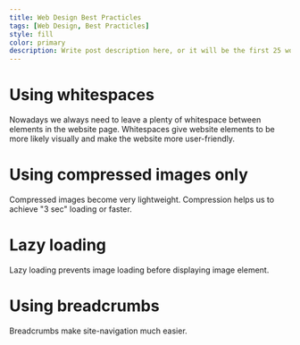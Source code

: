 ```yaml
---
title: Web Design Best Practicles
tags: [Web Design, Best Practicles]
style: fill
color: primary
description: Write post description here, or it will be the first 25 words of the post's body.
---
```


# Using whitespaces
Nowadays we always need to leave a plenty of whitespace between elements in the website page. Whitespaces give website elements to be more likely visually and make the website more user-friendly.

# Using compressed images only
Compressed images become very lightweight. Compression helps us to achieve "3 sec" loading or faster.

# Lazy loading
Lazy loading prevents image loading before displaying image element.

# Using breadcrumbs
Breadcrumbs make site-navigation much easier.
